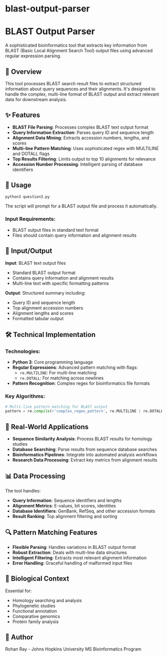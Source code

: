 # blast-output-parser
# BLAST Output Parser

A sophisticated bioinformatics tool that extracts key information from BLAST (Basic Local Alignment Search Tool) output files using advanced regular expression parsing.

## 🔬 Overview

This tool processes BLAST search result files to extract structured information about query sequences and their alignments. It's designed to handle the complex, multi-line format of BLAST output and extract relevant data for downstream analysis.

## ✨ Features

- **BLAST File Parsing**: Processes complex BLAST text output format
- **Query Information Extraction**: Parses query ID and sequence length
- **Alignment Data Mining**: Extracts accession numbers, lengths, and scores
- **Multi-line Pattern Matching**: Uses sophisticated regex with MULTILINE and DOTALL flags
- **Top Results Filtering**: Limits output to top 10 alignments for relevance
- **Accession Number Processing**: Intelligent parsing of database identifiers

## 🚀 Usage

```bash
python3 question3.py
```

The script will prompt for a BLAST output file and process it automatically.

### Input Requirements:
- BLAST output files in standard text format
- Files should contain query information and alignment results

## 📁 Input/Output

**Input**: BLAST text output files
- Standard BLAST output format
- Contains query information and alignment results
- Multi-line text with specific formatting patterns

**Output**: Structured summary including:
- Query ID and sequence length
- Top alignment accession numbers
- Alignment lengths and scores
- Formatted tabular output

## 🛠️ Technical Implementation

### Technologies:
- **Python 3**: Core programming language
- **Regular Expressions**: Advanced pattern matching with flags:
  - `re.MULTILINE`: For multi-line matching
  - `re.DOTALL`: For matching across newlines
- **Pattern Recognition**: Complex regex for bioinformatics file formats

### Key Algorithms:
```python
# Multi-line pattern matching for BLAST output
pattern = re.compile(r'complex_regex_pattern', re.MULTILINE | re.DOTALL)
```

## 🧪 Real-World Applications

- **Sequence Similarity Analysis**: Process BLAST results for homology studies
- **Database Searching**: Parse results from sequence database searches
- **Bioinformatics Pipelines**: Integrate into automated analysis workflows
- **Research Data Processing**: Extract key metrics from alignment results

## 📊 Data Processing

The tool handles:
- **Query Information**: Sequence identifiers and lengths
- **Alignment Metrics**: E-values, bit scores, identities
- **Database Identifiers**: GenBank, RefSeq, and other accession formats
- **Result Ranking**: Top alignment filtering and sorting

## 🔍 Pattern Matching Features

- **Flexible Parsing**: Handles variations in BLAST output format
- **Robust Extraction**: Deals with multi-line data structures
- **Intelligent Filtering**: Extracts most relevant alignment information
- **Error Handling**: Graceful handling of malformed input files

## 🧬 Biological Context

Essential for:
- Homology searching and analysis
- Phylogenetic studies
- Functional annotation
- Comparative genomics
- Protein family analysis

## 📝 Author

Rohan Ray - Johns Hopkins University MS Bioinformatics Program
